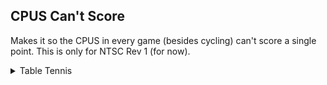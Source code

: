 
## CPUS Can't Score

Makes it so the CPUS in every game (besides cycling) can't score a single point. This is only for NTSC Rev 1 (for now).
<details>
<summary>Table Tennis</summary>

```powerpc
0527637C 00000000
```
</details>
